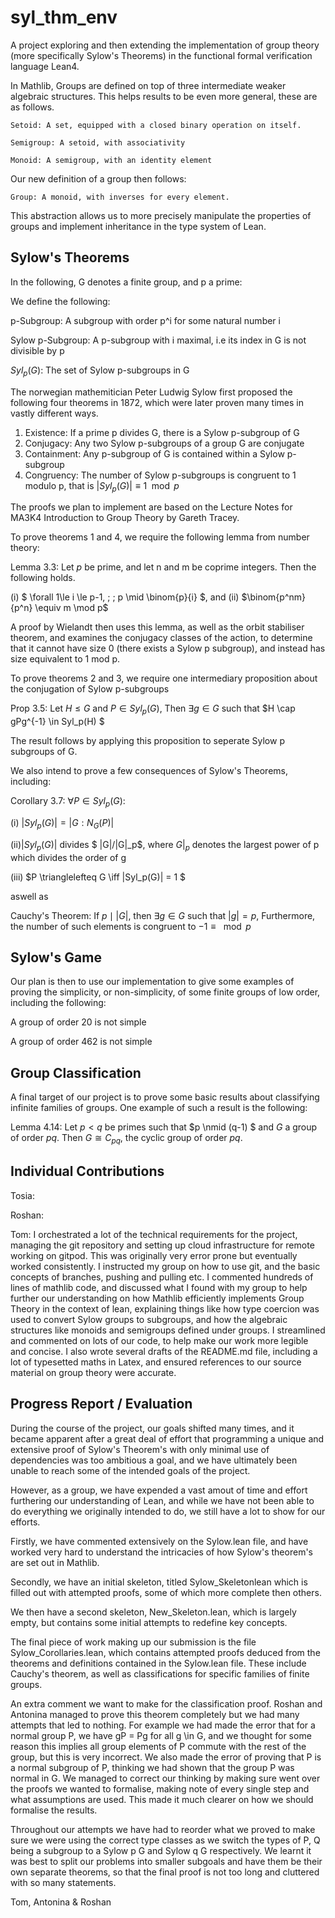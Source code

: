 # syl_thm_env

A project exploring and then extending the implementation of group theory (more specifically Sylow's Theorems) in the functional formal verification language Lean4.

In Mathlib, Groups are defined on top of three intermediate weaker algebraic structures. This helps results to be even more general, these are as follows. 

    Setoid: A set, equipped with a closed binary operation on itself.

    Semigroup: A setoid, with associativity

    Monoid: A semigroup, with an identity element

Our new definition of a group then follows:

    Group: A monoid, with inverses for every element.

This abstraction allows us to more precisely manipulate the properties of groups and implement inheritance in the type system of Lean.

## Sylow's Theorems

In the following, G denotes a finite group, and p a prime:

We define the following:

p-Subgroup: A subgroup with order p^i for some natural number i

Sylow p-Subgroup: A p-subgroup with i maximal, i.e its index in G is not divisible by p

$Syl_p(G)$: The set of Sylow p-subgroups in G

The norwegian mathemitician Peter Ludwig Sylow first proposed the following four theorems in 1872, which were later proven many times in vastly different ways.

1. Existence: If a prime p divides G, there is a Sylow p-subgroup of G
2. Conjugacy: Any two Sylow p-subgroups of a group G are conjugate
3. Containment: Any p-subgroup of G is contained within a Sylow p-subgroup
4. Congruency: The number of Sylow p-subgroups is congruent to 1 modulo p, that is $|Syl_p(G)| \equiv 1\mod p$

The proofs we plan to implement are based on the Lecture Notes for MA3K4 Introduction to Group Theory by Gareth Tracey. 

To prove theorems 1 and 4, we require the following lemma from number theory:

Lemma 3.3: Let $p$ be prime, and let n and m be coprime integers. Then the following holds.

(i) $ \forall 1\le i \le p-1, \; \; p \mid \binom{p}{i} $, and
(ii) $\binom{p^nm}{p^n} \equiv m \mod p$

A proof by Wielandt then uses this lemma, as well as the orbit stabiliser theorem, and examines the conjugacy classes of the action, to determine that it cannot have size 0 (there exists a Sylow p subgroup), and instead has size equivalent to 1 mod p.

To prove theorems 2 and 3, we require one intermediary proposition about the conjugation of Sylow p-subgroups

Prop 3.5: Let $H \le G$ and $P \in Syl_p(G)$, Then $\exists g \in G$ such that $H \cap gPg^{-1} \in Syl_p(H) $


The result follows by applying this proposition to seperate Sylow p subgroups of G.

We also intend to prove a few consequences of Sylow's Theorems, including: 

Corollary 3.7: $\forall P \in Syl_p(G)$:

(i) $|Syl_p(G)| = |G : N_G(P)|$

(ii)$|Syl_p(G)|$ divides $ |G|/|G|_p$, where $G|_p$ denotes the largest power of p which divides the order of g

(iii) $P \trianglelefteq G \iff |Syl_p(G)| = 1 $  

aswell as 

Cauchy's Theorem: If $p \mid |G|$, then $\exists g \in G$ such that $|g| = p$, Furthermore, the number of such elements is congruent to $-1 \equiv \mod p$

## Sylow's Game 

Our plan is then to use our implementation to give some examples of proving the simplicity, or non-simplicity, of some finite groups of low order, including the following:

A group of order 20 is not simple

A group of order 462 is not simple

## Group Classification 

A final target of our project is to prove some basic results about classifying infinite families of groups. One example of such a result is the following: 

Lemma 4.14:  Let $p < q$ be primes such that $p \nmid (q-1) $ and $G$ a group of order $pq$. Then $G \cong C_{pq}$, the cyclic group of order $pq$.

## Individual Contributions

Tosia:

Roshan:

Tom: I orchestrated a lot of the technical requirements for the project, managing the git repository and setting up cloud infrastructure for remote working on gitpod. This was originally very error prone but eventually worked consistently. I instructed my group on how to use git, and the basic concepts of branches, pushing and pulling etc. I commented hundreds of lines of mathlib code, and discussed what I found with my group to help further our understanding on how Mathlib efficiently implements Group Theory in the context of lean, explaining things like how type coercion was used to convert Sylow groups to subgroups, and how the algebraic structures like monoids and semigroups defined under groups. I streamlined and commented on lots of our code, to help make our work more legible and concise. I also wrote several drafts of the README.md file, including a lot of typesetted maths in Latex, and ensured references to our source material on group theory were accurate.

## Progress Report / Evaluation

During the course of the project, our goals shifted many times, and it became apparent after a great deal of effort that programming a unique and extensive proof of Sylow's Theorem's with only minimal use of dependencies was too ambitious a goal, and we have ultimately been unable to reach some of the intended goals of the project. 

However, as a group, we have expended a vast amout of time and effort furthering our understanding of Lean, and while we have not been able to do everything we originally intended to do, we still have a lot to show for our efforts.

Firstly, we have commented extensively on the Sylow.lean file, and have worked very hard to understand the intricacies of how Sylow's theorem's are set out in Mathlib.

Secondly, we have an initial skeleton, titled Sylow_Skeletonlean which is filled out with attempted proofs, some of which more complete then others. 

We then have a second skeleton, New_Skeleton.lean, which is largely empty, but contains some initial attempts to redefine key concepts.

The final piece of work making up our submission is the file Sylow_Corollaries.lean, which contains attempted proofs deduced from the theorems and definitions contained in the Sylow.lean file. These include Cauchy's theorem, as well as classifications for specific families of finite groups. 

An extra comment we want to make for the classification proof. Roshan and Antonina managed to prove this theorem completely but we had many attempts that led to nothing. For example we had made the error that for a normal group P, we have gP = Pg for all g \in G, and we thought for some reason this implies all group elements of P commute with the rest of the group, but this is very incorrect. We also made the error of proving that P is a normal subgroup of P, thinking we had shown that the group P was normal in G. We managed to correct our thinking by making sure went over the proofs we wanted to formalise, making note of every single step and what assumptions are used. This made it much clearer on how we should formalise the results. 

Throughout our attempts we have had to reorder what we proved to make sure we were using the correct type classes as we switch the types of P, Q being a subgroup to a Sylow p G and Sylow q G respectively. We learnt it was best to split our problems into smaller subgoals and have them be their own separate theorems, so that the final proof is not too long and cluttered with so many statements. 





Tom, Antonina & Roshan






